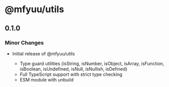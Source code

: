 # @mfyuu/utils

## 0.1.0

### Minor Changes

- Initial release of @mfyuu/utils

  - Type guard utilities (isString, isNumber, isObject, isArray, isFunction, isBoolean, isUndefined, isNull, isNullish, isDefined)
  - Full TypeScript support with strict type checking
  - ESM module with unbuild
